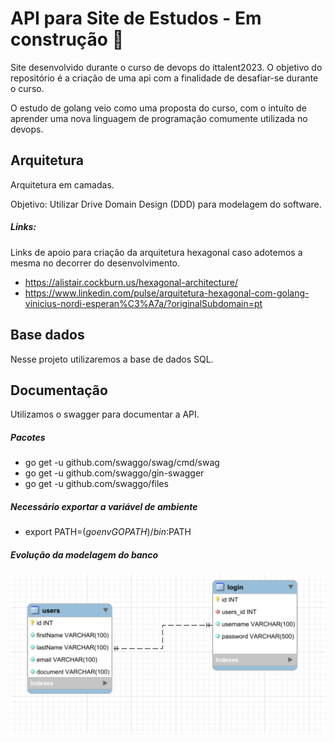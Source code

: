 # API para Site de Estudos - Em construção :hammer:

Site desenvolvido durante o curso de devops do ittalent2023. O objetivo do repositório é a criação de uma api com a finalidade de desafiar-se durante o curso. 

O estudo de golang veio como uma proposta do curso, com o intuíto de aprender uma nova linguagem de programação comumente utilizada no devops.

## Arquitetura

Arquitetura em camadas. 

Objetivo: Utilizar Drive Domain Design (DDD) para modelagem do software. 

##### Links:

Links de apoio para criação da arquitetura hexagonal caso adotemos a mesma no decorrer do desenvolvimento.

- https://alistair.cockburn.us/hexagonal-architecture/
- https://www.linkedin.com/pulse/arquitetura-hexagonal-com-golang-vinicius-nordi-esperan%C3%A7a/?originalSubdomain=pt

## Base dados

Nesse projeto utilizaremos a base de dados SQL.

## Documentação

Utilizamos o swagger para documentar a API.

##### Pacotes

- go get -u github.com/swaggo/swag/cmd/swag
- go get -u github.com/swaggo/gin-swagger
- go get -u github.com/swaggo/files

##### Necessário exportar a variável de ambiente
 
- export PATH=$(go env GOPATH)/bin:$PATH

##### Evolução da modelagem do banco

![Database](/src/utils/svg/initialDatabase.svg)